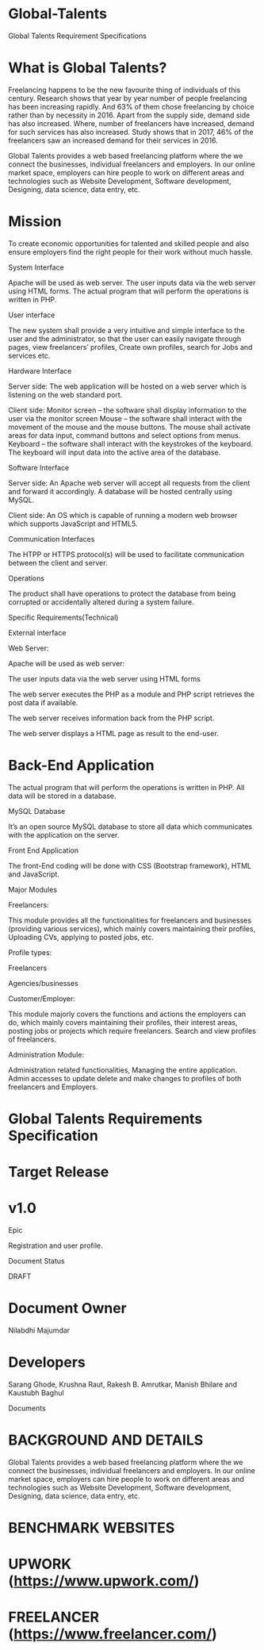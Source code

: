 # Global-Talents
Global Talents Requirement Specifications  

 

# What is Global Talents? 

Freelancing happens to be the new favourite thing of individuals of this century. Research shows that year by year number of people freelancing has been increasing rapidly. And 63% of them chose freelancing by choice rather than by necessity in 2016. Apart from the supply side, demand side has also increased. Where, number of freelancers have increased, demand for such services has also increased. Study shows that in 2017, 46% of the freelancers saw an increased demand for their services in 2016.  

Global Talents provides a web based freelancing platform where the we connect the businesses, individual freelancers and employers. In our online market space, employers can hire people to work on different areas and technologies such as Website Development, Software development, Designing, data science, data entry, etc. 

# Mission  

To create economic opportunities for talented and skilled people and also ensure employers find the right people for their work without much hassle. 

System Interface 

Apache will be used as web server. The user inputs data via the web server using HTML forms. The actual program that will perform the operations is written in PHP. 

User interface  

The new system shall provide a very intuitive and simple interface to the user and the administrator, so that the user can easily navigate through pages, view freelancers’ profiles, Create own profiles, search for Jobs and services etc.  

Hardware Interface  

Server side: The web application will be hosted on a web server which is listening on the web standard port.  

Client side:  Monitor screen – the software shall display information to the user via the monitor screen Mouse – the software shall interact with the movement of the mouse and the mouse buttons. The mouse shall activate areas for data input, command buttons and select options from menus. Keyboard – the software shall interact with the keystrokes of the keyboard. The keyboard will input data into the active area of the database. 

Software Interface 

Server side: An Apache web server will accept all requests from the client and forward it accordingly. A database will be hosted centrally using MySQL.  

Client side: An OS which is capable of running a modern web browser which supports JavaScript and HTML5. 

Communication Interfaces  

The HTPP or HTTPS protocol(s) will be used to facilitate communication between the client and server. 

Operations  

The product shall have operations to protect the database from being corrupted or accidentally altered during a system failure. 

Specific Requirements(Technical) 

External interface 

 Web Server: 

Apache will be used as web server:  

The user inputs data via the web server using HTML forms  

The web server executes the PHP as a module and PHP script retrieves the post data if available.  

The web server receives information back from the PHP script. 

The web server displays a HTML page as result to the end-user.  

 

# Back-End Application  

The actual program that will perform the operations is written in PHP. All data will be stored in a database.  

MySQL Database 

It’s an open source MySQL database to store all data which communicates with the application on the server. 

Front End Application 

The front-End coding will be done with CSS (Bootstrap framework), HTML and JavaScript.  

Major Modules 

Freelancers: 

This module provides all the functionalities for freelancers and businesses (providing various services), which mainly covers maintaining their profiles, Uploading CVs, applying to posted jobs, etc. 

Profile types: 

Freelancers 

Agencies/businesses 

Customer/Employer: 

This module majorly covers the functions and actions the employers can do, which mainly covers maintaining their profiles, their interest areas, posting jobs or projects which require freelancers. Search and view profiles of freelancers. 

Administration Module: 

Administration related functionalities, Managing the entire application. Admin accesses to update delete and make changes to profiles of both freelancers and Employers.  
 

# Global Talents Requirements Specification 

# Target Release 

# v1.0 

Epic 

Registration and user profile. 

Document Status 

DRAFT  

# Document Owner 

Nilabdhi Majumdar 

# Developers 

Sarang Ghode, Krushna Raut, Rakesh B. Amrutkar, Manish Bhilare and Kaustubh Baghul  

Documents 

 

 

# BACKGROUND AND DETAILS 

Global Talents provides a web based freelancing platform where the we connect the businesses, individual freelancers and employers. In our online market space, employers can hire people to work on different areas and technologies such as Website Development, Software development, Designing, data science, data entry, etc. 

# BENCHMARK WEBSITES 

# UPWORK (https://www.upwork.com/) 

# FREELANCER (https://www.freelancer.com/) 

 

 



 

 
